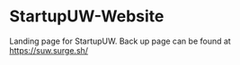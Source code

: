 # StartupUW-Website
Landing page for StartupUW. Back up page can be found at https://suw.surge.sh/ 
